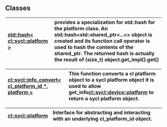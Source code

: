 ## Classes

| [std::hash< cl::sycl::platform >](./std::hash<cl::sycl::platform>/README.md) | provides a specialization for std::hash for the platform class. An std::hash<std::shared_ptr<...>> object is created and its function call operator is used to hash the contents of the shared_ptr. The returned hash is actually the result of (size_t) object.get_impl().get()  |
| :--- | :--- |


| [cl::sycl::info_convert< cl_platform_id *, platform >](./cl::sycl::info_convert<cl_platform_id*,platform>/README.md) | This function converts a cl platform object to a sycl platform object it is used to allow get_info<cl::sycl::device::platform> to return a sycl platform object.  |
| :--- | :--- |


| [cl::sycl::platform](./cl::sycl::platform/README.md) | Interface for abstracting and interacting with an underlying cl_platform_id object.  |
| :--- | :--- |

